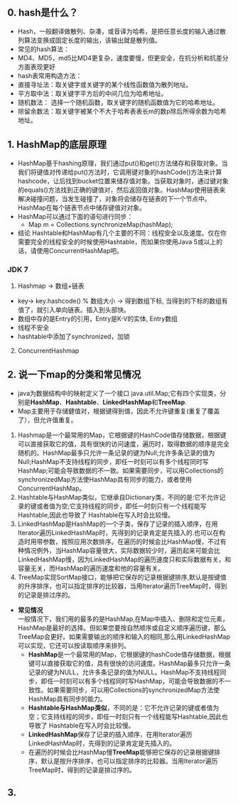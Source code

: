 ## 0. hash是什么？
- Hash，一般翻译做散列、杂凑，或音译为哈希，是把任意长度的输入通过散列算法变换成固定长度的输出，该输出就是散列值。
- 常见的hash算法：
 - MD4、MD5，md5比MD4更复杂，速度要慢，但更安全，在抗分析和抗差分方面表现更好
- hash表常用构造方法：
 - 直接寻址法：取关键字或关键字的某个线性函数值为散列地址。
 - 平方取中法：取关键字平方后的中间几位为哈希地址。
 - 随机数法： 选择一个随机函数，取关键字的随机函数值为它的哈希地址。
 - 除留余数法：取关键字被某个不大于哈希表表长m的数p除后所得余数为哈希地址。

## 1. HashMap的底层原理
- HashMap基于hashing原理，我们通过put()和get()方法储存和获取对象。当我们将键值对传递给put()方法时，它调用键对象的hashCode()方法来计算hashcode，让后找到bucket位置来储存值对象。当获取对象时，通过键对象的equals()方法找到正确的键值对，然后返回值对象。HashMap使用链表来解决碰撞问题，当发生碰撞了，对象将会储存在链表的下一个节点中。 HashMap在每个链表节点中储存键值对对象。
- HashMap可以通过下面的语句进行同步：
	- Map m = Collections.synchronizeMap(hashMap);
- 结论
Hashtable和HashMap有几个主要的不同：线程安全以及速度。仅在你需要完全的线程安全的时候使用Hashtable，而如果你使用Java 5或以上的话，请使用ConcurrentHashMap吧。
### JDK 7
1. Hashmap -> 数组+链表<br />
 - key-> key.hashcode() % 数组大小 -> 得到数组下标, 当得到的下标的数组有值了，就引入单向链表。插入到头部快。
 - 数组中存的是Entry的引用，Entry是K-V的实体, Entry数组
 - 线程不安全
 - hashtable中添加了synchronized，加锁

2. ConcurrentHashmap


## 2. 说一下map的分类和常见情况
   - java为数据结构中的映射定义了一个接口 java.util.Map;它有四个实现类，分别是**HashMap**、**Hashtable**、**LinkedHashMap**和**TreeMap**.
   - Map主要用于存储健值对，根据键得到值，因此不允许键重复(重复了覆盖了），但允许值重复。
   1. Hashmap是一个最常用的Map，它根据键的HashCode值存储数据，根据键可以直接获取它的值，具有很快的访问速度，遍历时，取得数据的顺序是完全随机的。HashMap最多只允许一条记录的键为Null;允许多条记录的值为Null;HashMap不支持线程的同步，即任一时刻可以有多个线程同时写HashMap;可能会导致数据的不一致。如果需要同步，可以用Collections的synchronizedMap方法使HashMap具有同步的能力，或者使用ConcurrentHashMap。
   2. Hashtable与HashMap类似，它继承自Dictionary类，不同的是:它不允许记录的键或者值为空;它支持线程的同步，即任一时刻只有一个线程能写Hashtable,因此也导致了 Hashtable在写入时会比较慢。
   3. LinkedHashMap是HashMap的一个子类，保存了记录的插入顺序，在用Iterator遍历LinkedHashMap时，先得到的记录肯定是先插入的.也可以在构造时用带参数，按照应用次数排序。在遍历的时候会比HashMap慢，不过有种情况例外，当HashMap容量很大，实际数据较少时，遍历起来可能会比LinkedHashMap慢，因为LinkedHashMap的遍历速度只和实际数据有关，和容量无关，而HashMap的遍历速度和他的容量有关。
   4. TreeMap实现SortMap接口，能够把它保存的记录根据键排序,默认是按键值的升序排序，也可以指定排序的比较器，当用Iterator遍历TreeMap时，得到的记录是排过序的。
   - **常见情况** </br>
	一般情况下，我们用的最多的是HashMap,在Map中插入、删除和定位元素，HashMap是最好的选择。但如果您要按自然顺序或自定义顺序遍历键，那么TreeMap会更好。如果需要输出的顺序和输入的相同,那么用LinkedHashMap可以实现，它还可以按读取顺序来排列。
		- **HashMap**是一个最常用的Map，它根据键的hashCode值存储数据，根据键可以直接获取它的值，具有很快的访问速度。HashMap最多只允许一条记录的键为NULL，允许多条记录的值为NULL。HashMap不支持线程同步，即任一时刻可以有多个线程同时写HashMap，可能会导致数据的不一致性。如果需要同步，可以用Collections的synchronizedMap方法使HashMap具有同步的能力。
		- **Hashtable与HashMap类似**，不同的是：它不允许记录的键或者值为空；它支持线程的同步，即任一时刻只有一个线程能写Hashtable,因此也导致了 Hashtable在写入时会比较慢。
		- **LinkedHashMap**保存了记录的插入顺序，在用Iterator遍历LinkedHashMap时，先得到的记录肯定是先插入的。
		- 在遍历的时候会比HashMap慢**TreeMap**能够把它保存的记录根据键排序，默认是按升序排序，也可以指定排序的比较器。当用Iterator遍历TreeMap时，得到的记录是排过序的。

## 3. 